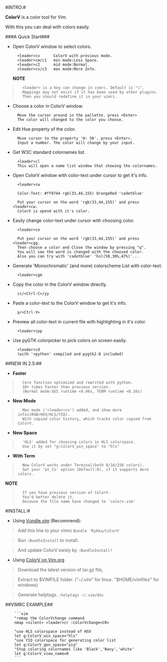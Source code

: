 
#INTRO:#

**ColorV** is a color tool for Vim.
 
With this you can deal with colors easily.
    
###A Quick Start###

* Open ColorV window to select colors. 

        <leader>cv      ColorV with previous mode.
        <leader>cm/c1   min mode:Less Space.
        <leader>c2      mid mode:Normal.
        <leader>cx/c3   max mode:More Info.

  **NOTE** 

>       <leader> is a key can change in vimrc. Default is "\".
>       Mappings may not exist if it has been used by other plugins.
>       Then you should redefine it in your vimrc.

* Choose a color in ColorV window.

        Move the cursor around in the pallette. press <Enter>
        The color will changed to the color you choose.

* Edit Hue property of the color.

        Move cursor to the property 'H: 50'. press <Enter>.
        Input a number. The color will change by your input.

* Get W3C standard colornames list.
 
        <leader>cl
        This will open a name list window that showing the colornames.

* Open ColorV window with color-text under cursor to get it's info.

        <leader>cw

        Color-Text: #ff9744 rgb(33,44,155) OrangeRed 'cadetblue'

        Put your cursor on the word 'rgb(33,44,155)' and press <leader>cw.
        ColorV is opend with it's color.

* Easily change color-text under cursor with choosing color.
 
        <leader>ce

        Put your cursor on the word 'rgb(33,44,155)' and press <leader>cgg.
        Then choose a color and Close the window by pressing "q". 
        You will see the word is changed with the choosed color.
        Also you can try with 'cadetblue' 'hsl(50,30%,47%)'...

* Generate 'Monochromatic' (and more) colorscheme List with color-text.
 
        <leader>cgm

* Copy the color in the ColorV window directly.

        cc/<Ctrl-C>/yy

* Paste a color-text to the ColorV window to get it's info.

        p/<Ctrl-V>

* Preview all color-text in current file with highlighting in it's color.

        <leader>cpp

* Use pyGTK colorpicker to pick colors on screen easily.
 
        <leader>cd
        (with '+python' compiled and pygtk2.0 included)

##NEW IN 2.5:##
+ **Faster**

>       Core function optimized and rewrited with python.
>       10+ times Faster than previous version.
>       (Normal mode:GUI runtime <0.06s, TERM runtime <0.10s)

+ **New Mode**

>       Max mode ('<leader>cx') added, and show more infos(RGB/HSV/HLS/YIQ).
>       With copied color history, which tracks color copied from ColorV.

+ **New Space**

>       'HLS' added for choosing colors in HLS colorspace.
>       Use it by set "g:ColorV_win_space" to "hls"
 
+ **With Term**

>       Now ColorV works under Terminal(both 8/16/256 colors).   
>       Set your '&t_Co' option (Default:8), if it supports more colors.
 

  **NOTE** 

>       If you have previous version of ColorV.
>       You'd better delete it.
>       because the file name have changed to 'colorv.vim'
 
#INSTALL:#
    
  * Using [Vundle.vim](https://github.com/gmarik/vundle) (Recommend): 
  
>  Add this line to your vimrc  `Bundle 'Rykka/ColorV'` 

>  Run `:BundleInstall` to install.

>  And update ColorV eaisly by `:BundleInstall!`

  * Using [ColorV on Vim.org](http://www.vim.org/scripts/script.php?script_id=3597) 

>  Download the latest version of tar.gz file, 

>  Extract to $VIMFILE folder. ("~/.vim" for linux. "$HOME/vimfiles" for windows)

>  Generate helptags. `:helptags ~/.vim/doc`

##VIMRC EXAMPLE##
        
        ```vim
        "remap the ColorVchange command 
        nmap <silent> <leader>cr :ColorVchange<CR>

        "use HLS colorspace instead of HSV
        let g:ColorV_win_space="hls"  
        "use YIQ colorspace for generating color list
        let g:ColorV_gen_space="yiq" 
        "Stop coloring colornames like 'Black','Navy','white'
        let g:ColorV_view_name=0
        ```
